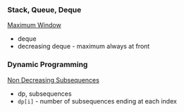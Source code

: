 ### Stack, Queue, Deque
[Maximum Window](./stack_queue/maximum_window.cpp)
- deque
- decreasing deque - maximum always at front

### Dynamic Programming
[Non Decreasing Subsequences](./dp/non_decreasing_subsequences.cpp)
- dp, subsequences
- `dp[i]` - number of subsequences ending at each index